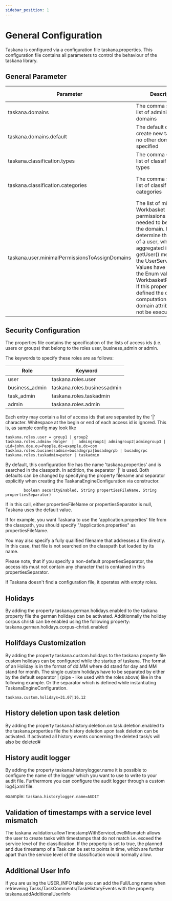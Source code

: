 ```yaml
---
sidebar_position: 1
---
```


# General Configuration

Taskana is configured via a configuration file taskana.properties. This configuration file contains all parameters to control the behaviour of the taskana library.

## General Parameter

| Parameter                                      | Description                                                                                                                                                                                                                                                                                                                                                             | Sample Value                         |
|------------------------------------------------|-------------------------------------------------------------------------------------------------------------------------------------------------------------------------------------------------------------------------------------------------------------------------------------------------------------------------------------------------------------------------|--------------------------------------|
| taskana.domains                                | The comma separated list of administrative domains                                                                                                                                                                                                                                                                                                                      | DOMAIN_A, DOMAIN_B                   |
| taskana.domains.default                        | The default domain to create new tasks in if no other domain is specified                                                                                                                                                                                                                                                                                               | DOMAIN_A                             |
| taskana.classification.types                   | The comma separated list of classification types                                                                                                                                                                                                                                                                                                                        | TASK, DOCUMENT                       |
| taskana.classification.categories              | The comma separated list of classification categories                                                                                                                                                                                                                                                                                                                   | EXTERNAL, MANUAL, AUTOMATIC, PROCESS |
| taskana.user.minimalPermissionsToAssignDomains | The  list of minimal Workbasket permissions of a user needed to belong to  the domain. Needed to determine the domains of a user, which are  aggregated in the getUser() method of the UserService. Values have to match the Enum values of WorkbasketPermission. If this property is not defined the dynamic computation of the domain attribute will not be executed. | READ, OPEN                           |

## Security Configuration

The properties file contains the specification of the lists of access ids (i.e. users or groups) that belong to the roles user, business_admin or admin.

The keywords to specify these roles are as follows:

| Role           | Keyword                     |
|----------------|-----------------------------|
| user           | taskana.roles.user          |
| business_admin | taskana.roles.businessadmin |
| task_admin     | taskana.roles.taskadmin     |
| admin          | taskana.roles.admin         |

Each entry may contain a list of access ids that are separated by the '|' character. Whitespace at the begin or end of each access id is ignored. This is, as sample config may look like
```
taskana.roles.user = group1 | group2
taskana.roles.admin= Holger  |  admingroup1| admingroup2|admingroup3 | uid=john.doe,ou=People,dc=example,dc=com
taskana.roles.businessadmin=busadmgrpa|busadmgrpb | busadmgrpc
taskana.roles.taskadmin=peter | taskadmin
```

By default, this configuration file has the name 'taskana.properties' and is searched in the classpath. In addition, the separator '|' is used. Both defaults can be changed by specifying the property filename and separator explicitly when creating the TaskanaEngineConfiguration via constructor.

```  TaskanaEngineConfiguration(DataSource dataSource, boolean useManagedTransactions,
        boolean securityEnabled, String propertiesFileName, String propertiesSeparator)
```

If in this call, either propertiesFileName or propertiesSeparator is null, Taskana uses the default value.

If for example, you want Taskana to use the 'application.properties' file from the classpath, you should specify "/application.properties" as propertiesFileName.

You may also specify a fully qualified filename that addresses a file directly. In this case, that file is not searched on the classpath but loaded by its name.

Please note, that if you specify a non-default propertiesSeparator, the access ids must not contain any character that is contained in this propertiesSeparator.



If Taskana doesn't find a configuration file, it operates with empty roles.

## Holidays

By adding the property taskana.german.holidays.enabled to the taskana property file the german holidays can be activated. 
Additionnally the holiday corpus christi can be enabled using the following property: taskana.german.holidays.corpus-christi.enabled

## Holifdays Customization

By adding the property taskana.custom.holidays to the taskana property file custom holidays can be configured while the startup of taskana. The format of an Holiday is in the format of dd.MM where dd stand for day and MM stand for month. The single custom holidays have to be separated by either by the default separator | (pipe - like used with the roles above) like in the following example. Or the separator which is defined while instantiating TaskanaEngineConfiguration.
 
```
taskana.custom.holidays=31.07|16.12
```

## History deletion upon task deletion

By adding the property taskana.history.deletion.on.task.deletion.enabled to the taskana.properties file the history deletion upon task deletion can be activated. If activated all history events concerning the deleted task/s will also be deleted#



## History audit logger

By adding the property taskana.historylogger.name it is possible to configure the name of the logger which you want to use to write to your audit file. Furthermore you can configure the audit logger through a custom log4j.xml file.

example:
``` taskana.historylogger.name=AUDIT ```

## Validation of timestamps with a service level mismatch

The taskana.validation.allowTimestampWithServiceLevelMismatch allows the user to create tasks with timestamps that do not match i.e. exceed the service level of the classification. If the property is set to true, the planned and due timestamp of a Task can be set to points in time, which are further apart than the service level of the classification would normally allow.

 
## Additional User Info
If you are using the USER_INFO table you can add the Full/Long name when retrieveing Tasks/TaskComments/TaskHistoryEvents with the property taskana.addAdditionalUserInfo
